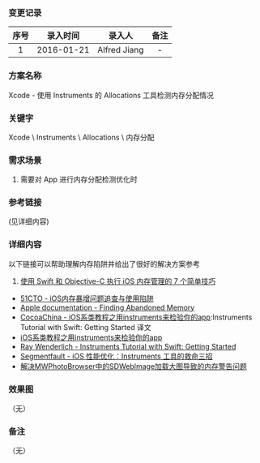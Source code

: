 ### 变更记录

| 序号 | 录入时间 | 录入人 | 备注 |
|:--------:|:--------:|:--------:|:--------:|
| 1 | 2016-01-21 | Alfred Jiang | - |

### 方案名称

Xcode - 使用 Instruments 的 Allocations 工具检测内存分配情况

### 关键字

Xcode \ Instruments \ Allocations \ 内存分配

### 需求场景

1. 需要对 App 进行内存分配检测优化时

### 参考链接
(见详细内容)

### 详细内容

以下链接可以帮助理解内存陷阱并给出了很好的解决方案参考

1. [使用 Swift 和 Objective-C 执行 iOS 内存管理的 7 个简单技巧](http://www.ibm.com/developerworks/cn/mobile/mo-ios-memory/index.html)
* [51CTO - iOS内存暴增问题追查与使用陷阱](http://baidutech.blog.51cto.com/4114344/742967/)
* [Apple documentation - Finding Abandoned Memory](https://developer.apple.com/library/ios/recipes/Instruments_help_articles/FindingAbandonedMemory/FindingAbandonedMemory.html#/apple_ref/doc/uid/TP40012965-CH34-SW1)
* [CocoaChina - iOS系类教程之用instruments来检验你的app](http://www.cocoachina.com/industry/20140114/7696.html):Instruments Tutorial with Swift: Getting Started 译文
* [iOS系类教程之用instruments来检验你的app](http://hufeng825.github.io/2014/01/13/ios35/)
* [Ray Wenderlich - Instruments Tutorial with Swift: Getting Started](http://www.raywenderlich.com/97886/instruments-tutorial-with-swift-getting-started)
* [Segmentfault - iOS 性能优化：Instruments 工具的救命三招](http://segmentfault.com/a/1190000002568993)
* [解决MWPhotoBrowser中的SDWebImage加载大图导致的内存警告问题](http://www.wtoutiao.com/a/1402505.html)

### 效果图
（无）

### 备注
（无）
